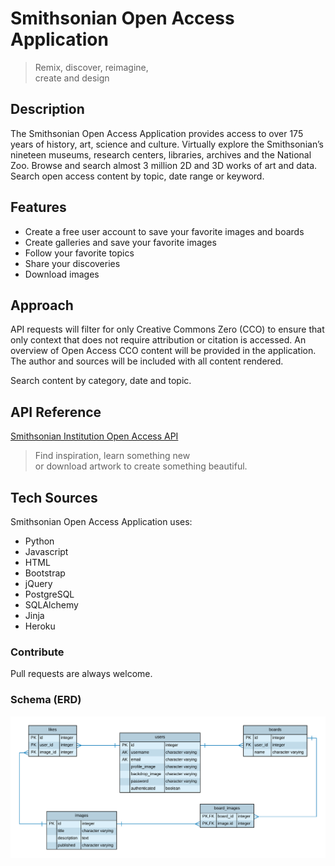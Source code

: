 # Smithsonian Open Access Application          
      
> Remix, discover, reimagine,   
> create and design   


## Description

The Smithsonian Open Access Application provides access to over 175 years of history, art, science and culture. Virtually explore the Smithsonian’s nineteen museums, research centers, libraries, archives and the National Zoo. Browse and search almost 3 million 2D and 3D works of art and data. Search open access content by topic, date range or keyword. 

## Features
  - Create a free user account to save your favorite images and boards
  - Create galleries and save your favorite images
  - Follow your favorite topics
  - Share your discoveries 
  - Download images

## Approach
API requests will filter for only Creative Commons Zero (CCO) to ensure that only context that does not require attribution or citation is accessed. An overview of Open Access CCO content will be provided in the application. The author and sources will be included with all content rendered.   

Search content by category, date and topic.

## API Reference
[Smithsonian Institution Open Access API](http://edan.si.edu/openaccess/apidocs/)


> Find inspiration, learn something new   
> or download artwork to create something beautiful.   
 

## Tech Sources
Smithsonian Open Access Application uses:
* Python 
* Javascript 
* HTML 
* Bootstrap
* jQuery
* PostgreSQL
* SQLAlchemy
* Jinja
* Heroku 
 
### Contribute 
Pull requests are always welcome. 


### Schema (ERD)
![alt text](erd.png)